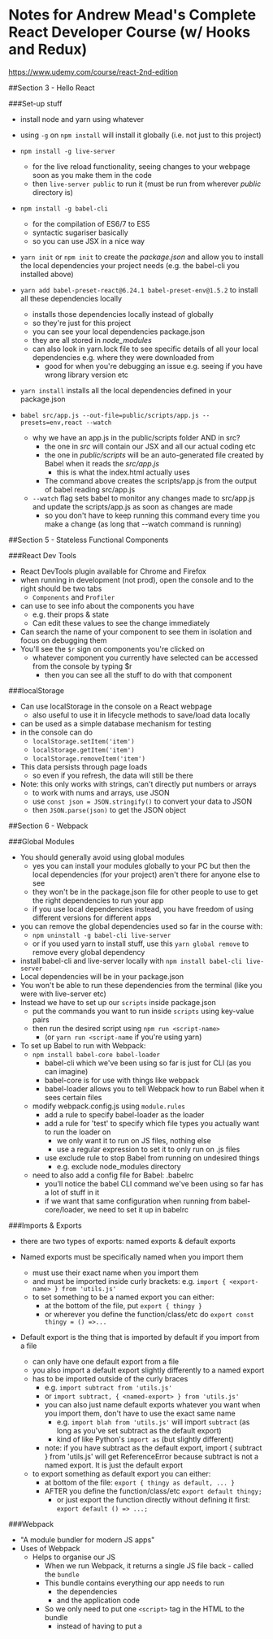 # Notes for Andrew Mead's Complete React Developer Course (w/ Hooks and Redux)
https://www.udemy.com/course/react-2nd-edition

##Section 3 - Hello React

###Set-up stuff
- install node and yarn using whatever
- using `-g` on `npm install` will install it globally (i.e. not just to this project)
 

- `npm install -g live-server`
  - for the live reload functionality, seeing changes to your webpage soon as you make them in the code
  - then `live-server public` to run it (must be run from wherever *public* directory is)


- `npm install -g babel-cli`
  - for the compilation of ES6/7 to ES5 
  - syntactic sugariser basically
  - so you can use JSX in a nice way


- `yarn init` or `npm init` to create the *package.json* and allow you to install the local dependencies your project needs (e.g. the babel-cli you installed above)
- `yarn add babel-preset-react@6.24.1 babel-preset-env@1.5.2` to install all these dependencies locally
  - installs those dependencies locally instead of globally
  - so they're just for this project
  - you can see your local dependencies package.json
  - they are all stored in *node_modules*
  - can also look in yarn.lock file to see specific details of all your local dependencies e.g. where they were downloaded from
    - good for when you're debugging an issue e.g. seeing if you have wrong library version etc


- `yarn install` installs all the local dependencies defined in your package.json


- `babel src/app.js --out-file=public/scripts/app.js --presets=env,react --watch`
  - why we have an app.js in the public/scripts folder AND in src?
    - the one in *src* will contain our JSX and all our actual coding etc
    - the one in *public/scripts* will be an auto-generated file created by Babel when it reads the *src/app.js*
      - this is what the index.html actually uses
    - The command above creates the scripts/app.js from the output of babel reading src/app.js
  - `--watch` flag sets babel to monitor any changes made to src/app.js and update the scripts/app.js as soon as changes are made
    - so you don't have to keep running this command every time you make a change (as long that --watch command is running)

##Section 5 - Stateless Functional Components

###React Dev Tools
- React DevTools plugin available for Chrome and Firefox
- when running in development (not prod), open the console and to the right should be two tabs
  - `Components` and `Profiler`
- can use to see info about the components you have
  - e.g. their props & state
  - Can edit these values to see the change immediately
- Can search the name of your component to see them in isolation and focus on debugging them
- You'll see the `$r` sign on components you're clicked on
  - whatever component you currently have selected can be accessed from the console by typing $r
    - then you can see all the stuff to do with that component

###localStorage
- Can use localStorage in the console on a React webpage
  - also useful to use it in lifecycle methods to save/load data locally
- can be used as a simple database mechanism for testing
- in the console can do
  - `localStorage.setItem('item')`
  - `localStorage.getItem('item')`
  - `localStorage.removeItem('item')`
- This data persists through page loads
  - so even if you refresh, the data will still be there
- Note: this only works with strings, can't directly put numbers or arrays
  - to work with nums and arrays, use JSON
  - use `const json = JSON.stringify()` to convert your data to JSON
  - then `JSON.parse(json)` to get the JSON object

##Section 6 - Webpack


###Global Modules
- You should generally avoid using global modules
  - yes you can install your modules globally to your PC but then the local dependencies (for your project) aren't there for anyone else to see
  - they won't be in the package.json file for other people to use to get the right dependencies to run your app
  - if you use local dependencies instead, you have freedom of using different versions for different apps
- you can remove the global dependencies used so far in the course with:
  - `npm uninstall -g babel-cli live-server`
  - or if you used yarn to install stuff, use this `yarn global remove` to remove every global dependency
- install babel-cli and live-server locally with `npm install babel-cli live-server`
- Local dependencies will be in your package.json
- You won't be able to run these dependencies from the terminal (like you were with live-server etc)
- Instead we have to set up our `scripts` inside package.json
  - put the commands you want to run inside `scripts` using key-value pairs
  - then run the desired script using `npm run <script-name>`
    - (or `yarn run <script-name` if you're using yarn)
- To set up Babel to run with Webpack:
  - `npm install babel-core babel-loader`
    - babel-cli which we've been using so far is just for CLI (as you can imagine)
    - babel-core is for use with things like webpack
    - babel-loader allows you to tell Webpack how to run Babel when it sees certain files
  - modify webpack.config.js using `module.rules`
    - add a rule to specify babel-loader as the loader
    - add a rule for 'test' to specify which file types you actually want to run the loader on
      - we only want it to run on JS files, nothing else
      - use a regular expression to set it to only run on .js files
    - use exclude rule to stop Babel from running on undesired things
      - e.g. exclude node_modules directory
  - need to also add a config file for Babel: .babelrc
    - you'll notice the babel CLI command we've been using so far has a lot of stuff in it
    - if we want that same configuration when running from babel-core/loader, we need to set it up in babelrc

###Imports & Exports
- there are two types of exports: named exports & default exports

- Named exports must be specifically named when you import them
  - must use their exact name when you import them
  - and must be imported inside curly brackets: e.g. `import { <export-name> } from 'utils.js'`
  - to set something to be a named export you can either:
    - at the bottom of the file, put `export { thingy }`
    - or wherever you define the function/class/etc do `export const thingy = () =>...`


- Default export is the thing that is imported by default if you import from a file
  - can only have one default export from a file
  - you also import a default export slightly differently to a named export
  - has to be imported outside of the curly braces
    - e.g. `import subtract from 'utils.js'`
    - or `import subtract, { <named-export> } from 'utils.js'`
    - you can also just name default exports whatever you want when you import them, don't have to use the exact same name
      - e.g. `import blah from 'utils.js'` will import `subtract` (as long as you've set subtract as the default export)
      - kind of like Python's `import as` (but slightly different)
    - note: if you have subtract as the default export, import { subtract } from 'utils.js' will get ReferenceError because subtract is not a named export. It is just the default export
  - to export something as default export you can either:
    - at bottom of the file: `export { thingy as default, ... }`
    - AFTER you define the function/class/etc `export default thingy;`
      - or just export the function directly without defining it first: `export default () => ...;`


###Webpack
- "A module bundler for modern JS apps"
- Uses of Webpack
  - Helps to organise our JS
    - When we run Webpack, it returns a single JS file back - called the `bundle`
    - This bundle contains everything our app needs to run
      - the dependencies
      - and the application code
    - So we only need to put one `<script>` tag in the HTML to the bundle
      - instead of having to put a <script> for every JS file
      - Having to make all those requests to multiple files can slow your app a lot, so good to have it all in one
  - Webpack will also run Babel for us, we don't have to keep running that command we've been using so far

###Configuring Webpack
- install Webpack with `npm install webpack@3.1.0` (version used for this course)
- in your package.json scripts, put one `"build": "webpack"`
  - this will run webpack which will run the bundle and deal with babel without us having to worry about it
  - can also add --watch to keep it running UNLESS you're using webpack-dev-server which will do that for you anyway
- you also need to create a `webpack.config.js` file in the project's root folder
  - in this file we need to tell webpack two things
    - the entry point for our application: this is the app.js file which webpack will build the bundle from
    - the output file: where we want webpack to output the bundle file
- then use `node webpack.config.js` to configure Webpack with the properties you specified
- now webpack is set up to run using your `npm/yarn run build` (or whatever you named the script)
  - this command will always output a hash which you can use to verify the integrity of your build
  - and the webpack version
  - and the time taken to do everything
  - the bundle.js file and its size
  - the app.js file and size

###Webpack Source Maps
- helps a lot for debugging React apps
- it's not easy to read the stacktraces in the console with React apps
  - because the app runs from the bundle.js which is massive and contains everything to do with running the app
    - can be like tens of thousands of lines long
  - so the stacktrace just shows that file
- Source Maps help by telling you the exact line(s) in the file(s) where an error occurred
- can be set up by adding a `devtool` property in webpack.js.org
  - look at https://webpack.js.org/configuration/devtool/#root to see the different types of source maps you can put in devtool
  - we're going to use `cheap-module-eval-source-map` for now
- Note: every time you change your webpack config, you need to restart the build

###Webpack Dev Server
- similar to live-server
- has some nice features
- need to set it up in webpack.config.json
  - add a `devServer` property and set the attributes you want
  - need to give the path to the public/ folder in `contentBase`
  - then in package.json, add `"dev-server": "webpack-dev-server"`
- note that using webpack-dev-server, no bundle.js file is actually saved to your project
  - dev-server will have a bundle.js loaded in memory but not actually save anything because that's slow, so keeps it quick
  - so you can delete the bundle.js file currently in public/ as it isn't being used anymore
  - BUT if you start putting stuff into production then that requires a bundle.js file to be present somewhere
    - you can create that using `npm run build` if you need it

###Babel Transform Class Properties
- https://babeljs.io/docs/en/babel-plugin-proposal-class-properties 
- can use this to simplify writing classes
- You can write classes in the simple ES6 format and then Babel with this plugin will convert it to ES5 at runtime
  - don't have to write out this.<attr-name> and do all that constructor stuff
  - don't have to .bind(this) all the methods
  - the plugin does it all for you
  - note: methods must be written in arrow format for it to work (i think)
  - note: lifecycle methods and the render methods should not be changed to arrow format
- install using the instructions
  - `npm install babel-plugin-transform-class-properties` (the official docs also have --save-dev)
  - then add the plugin in babel.rc

##Section 7 - Using Third Party Components

###Built-In Children  Props
- You can pass JSX into a React Component by doing `<MyComponent><p>some JSX</p></MyComponent>`
  - like nested HTML
- This JSX will then be available inside that component's props
  - using `props.children`

###React Modal
- https://github.com/reactjs/react-modal
- a third party component
- like a pop-up alert but looks nicer and more features

##Section 8 - Styling React
- we need to set our project so that Webpack can use CSS/SCSS
  - install css-loader https://www.npmjs.com/package/css-loader 
    - allows webpack to load in our CSS assets by converting them to JS
  - and the style-loader https://www.npmjs.com/package/style-loader
    - takes the JS that css-loader outputs and adds it to the DOM by injecting a style tag
- in webpack.config.js, in module.rules add a test for .css files and a `use` array to add the style-loader and css-loader
  - `use` is like the `loader` option we used for babel but allows you to use multiple loaders by putting them in the use array

###SCSS
- https://sass-lang.com/
- is a superset of CSS which adds additional functionality
- it's compiled down to regular CSS so browsers can understand it
  - so we need to set this up
  - need to install sass-loader and node-sass
  - add sass-loader to the css loaders in webpack.config
- with SCSS we can split our styles into different files and import them in the main styles.scss
- partial scss files must have an underscore at the start
  - e.g. _base.scss
  - these are then imported in the main style file
    - but when importing them, we don't put the underscore or the file extension
    - e.g. _base.scss would be imported like `@import './base/base`
- https://sass-lang.com/documentation/values/functions all SASS functions

####rem
- like CSS **px** but more accessible. 
- they are based off the font size of the root HTML element (16px by default)
- allows accessibility devices to scale it however is best for them
- if you're curious about how big the **rem** has been rendered on your device, look in the console and look at computed styles
- rems do make it more complicated to think about how big things might be on your screen
  - with pixels it's easier, but with rems we have to think about the conversion process
  - e.g. if you want a 22.2pt font, how many rems is that - it's complicated to calculate
  - one solution:
    - add `html { font-size: 62.5%; }`
    - base font-size is 16px by default, multiply that by .625, we get 10
    - so we will be working with rems in a base 10 system, just like pixels
    - so if we do 2.2rem that can translate easily to 22px

###CSS Reset
- different browsers have different default styles
- if we don't reset the styles then your CSS will base styles around the default of the browser
  - so the page will have different styles on different browsers
- We use a third party library to do our CSS reset (because else we'd have to write out lots of stuff)
- https://necolas.github.io/normalize.css/ 
- import it in your app.js

###Viewport
- Different devices will have different resolutions etc
- The viewport is the size of the screen being used to view the page
- you can use developer tools in Firefox/Chrome etc to see the view for different devices/browsers
- in index.html, use the `viewport` <meta> option to automatically size the page to fit the device
- in your CSS, you can use @media to set different styles for different viewport sizes


##Section 9 - React Router

###Server vs Client side routing
- Server side routing
    - browser watches for changes to the URL (caused by events such as the user clicking a button/entering a form)
    - browser makes HTTP request to server
    - server renders html and sends it back
    - this has some latency due to waiting for the requests going through the network between the server and client
- Client side routing
    - rendering is handled on the client itself using client-side JS
    - so we don't need to send requests to the server for every little change
    - We will use the HTML5 History API available in most browsers
        - this allows us to watch for URL changes and then run some JS when it does
        - without sending a request to the server
- React Router
    - is for client side routing
    - allows you to create a set of URLs from your web page
        - e.g. /, /help, /about etc
        - and set it to open different React components when those URLs are opened
    - https://reactrouterdotcom.fly.dev/docs/en/v6
    - with npm/yarn you can install `react-router` which will contain the plugin for both web-apps AND react native apps
      - or if you only want one or the other, use `react-router-dom` or `react-router-native`

###React Router set up
- in webpack config, set historyApiFallback: true
  - this tells the dev server to handle routing via the client side code
  - stops it from making calls to the server when loading/routing to a page which has been set to be loaded client side instead

###`<Link>` and `<NavLink>`
- `<Link>`
    - Use `<Link>` to create links to internal pages/components
    - instead of using `<a>` tags to go to different pages within your app, use React Router's `<Link>`
    - This avoids the full page refresh and the app sending a request to the server to get whatever page you're trying to open
    - The page for the component you're trying to open is already on the client side so <Link> will open it from there instead of routing through the server
    - for links to pages that are external to your app (not any of your React Components), obviously you can use `<a>` like usual
- `<NavLink>`
  - like `<Link>` but more customisable
  - has things to help you style the link for different states e.g. clicked/not clicked etc


###Query Strings & URL Parameters
- within a URL you might have things like:
  - `/help#contact-us` which navigates to a certain part of the page
  - `/edit/44` e.g. if you're looking at the 44th item on this page
- you can use React Router to dynamically route within your components like this



###Outdated stuff from this course
- need to put `<Route>` tags inside `<Routes>`
- don't need to use `<Switch>` to set up a 404 page, just use `path="*"`
- stuff from chapter 81 is old. Instead of using props like in this lecture, in the newer versions of React Router we use React Hooks which are later in the course. Here are the notes I had on the old way of doing things:
    - there are certain attributes that are passed in props by default (even if you haven't set anything to be passed in)
    - these are *history*, *match*, *location*, *staticContext*
        - *location*
            - contains the `hash` attribute which tells us what the hash is if we have a URL like e.g. `/help#contact-us`
        - *match*
            - contains `params` attribute which tells us the subsequent value if the URL is e.g. `/edit/99` or `/edit/thingy`
    - we can use these to help route our components dynamically
        - inside our JS we access them from props
        - e.g. `props.match.params.id` or `props.location.hash`


##Section 10 - Redux
- https://redux.js.org/
- Redux helps to manage state in complex webapps
  - state for the app is stored in one place instead of being passed around between components
  - this helps to create re-usable/orthogonal components as they just rely on getting data from the state, not having to depend on other components passing them everything
  - note: it's ok to pass props/state between apps and their direct children if there's a meaningful bond between them etc (e.g. Expenses passing some stuff to Expense)
  - it's just we should use Redux to avoid having data being passed down long chains of components like in indecision app
- it's for any JS Framework, not just React

- Simple state vs Complex state
  - Simple
    - e.g. indecision app we made
      - just had a few components
        - IndecisionApp was the primary one, the other components e.g. Options all had their state passed down from IndecisionApp
        - there was a direct connection to each component
        - so you can imagine it like a tree with IndecisionApp at the top and the child components branching off from that
    - The components are also all very closely bound
    - very specific methods are being passed down so each component has knowledge of other components
    - this might be ok in a simple app but in a complex one it becomes very messy
    - it stops each component from being re-usable/orthogonal as they depend very heavily on the other component passing certain things to/from them
    - instead we want components to just be able to pull from the overall state of the app
  - Complex
    - e.g. the Expensify app we're making
      - There is no parent component to all of our primary components
      - e.g. AddExpensePage and ExpenseDashboardPage are not children of a child component
      - instead they're just rendered by React Router individually
      - they have children of their own
        - AddExpensePage has the AddExpense form component
        - ExpenseDashboard has Expenses etc
      - So like two separate trees
      - how do we pass data between the two trees
    - So there's no parent component to store all the data in to pass it down from
    - and no connection between every single component
    - so where do we store the data

###Redux Set-up
- ---install it with `npm install redux`---
- Redux Toolkit is the way to do things now so instead we do `npm install @reduxjs/toolkit`
  - this has stuff to make writing the Redux easier and is the standard way of doing it now
  - old Redux stuff is deprecated
  - so some things here will be different to the course

###Redux Store
- A Redux Store is where your app's state is kept
- you usually createStore when your app starts up and then your components write to or read from that store